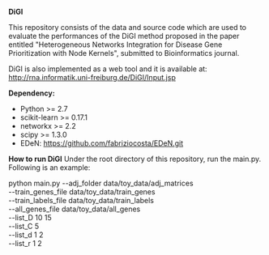 **DiGI**

This repository consists of the data and source code which are used to evaluate the performances of the DiGI method proposed in the paper entitled "Heterogeneous Networks Integration for Disease Gene Prioritization with Node Kernels", submitted to Bioinformatics journal. 

DiGI is also implemented as a web tool and it is available at: http://rna.informatik.uni-freiburg.de/DiGI/Input.jsp

**Dependency:**
- Python >= 2.7
- scikit-learn >= 0.17.1
- networkx >= 2.2
- scipy >= 1.3.0
- EDeN: https://github.com/fabriziocosta/EDeN.git

**How to run DiGI**
Under the root directory of this repository, run the main.py. Following is an example:

python main.py --adj_folder data/toy_data/adj_matrices\
               --train_genes_file data/toy_data/train_genes\
               --train_labels_file data/toy_data/train_labels\
               --all_genes_file data/toy_data/all_genes\
               --list_D 10 15\
               --list_C 5\
               --list_d 1 2\
               --list_r 1 2


